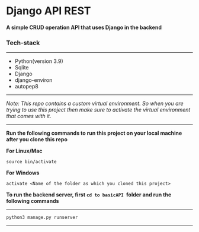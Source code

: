 # Django API REST

**A simple CRUD operation API that uses Django in the backend**

### Tech-stack

---

- Python(version 3.9)
- Sqlite
- Django
- django-environ
- autopep8

---

_Note: This repo contains a custom virtual environment. So when you are trying to use this project then make sure to activate the virtual environment that comes with it._

---

**Run the following commands to run this project on your local machine after you clone this repo**

**For Linux/Mac**

```
source bin/activate
```

**For Windows**

```
activate <Name of the folder as which you cloned this project>
```

**To run the backend server, first `cd to basicAPI `folder and run the following commands**

---

```
python3 manage.py runserver
```

---
